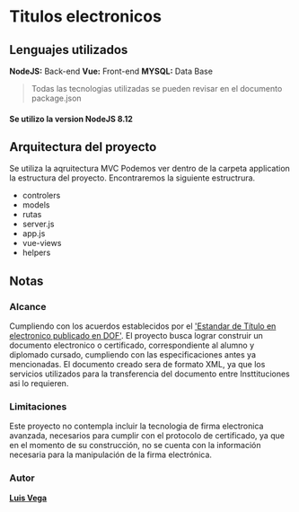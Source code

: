 # Titulos electronicos

## Lenguajes utilizados
**NodeJS:**  Back-end
**Vue:**  Front-end
**MYSQL:**  Data Base
> Todas las tecnologias utilizadas se pueden revisar en el documento package.json
#### Se utilizo la version NodeJS 8.12
## Arquitectura del proyecto
Se utiliza la aqruitectura MVC
Podemos ver dentro de la carpeta application la estructura del proyecto.
Encontraremos la siguiente estructrura.
+ controlers
+ models
+ rutas
+ server.js
+ app.js
+ vue-views
+ helpers
## Notas

### Alcance
Cumpliendo con los acuerdos establecidos por el ['Estandar de Título en electronico publicado en DOF'](http://dof.gob.mx/nota_detalle.php?codigo=5519300&fecha=13/04/2018).
El proyecto busca lograr construir un documento electronico o certificado, correspondiente al alumno y diplomado cursado, cumpliendo con las especificaciones antes ya mencionadas.
El documento creado sera de formato XML, ya que los servicios utilizados para la transferencia del documento entre Insttituciones asi lo requieren.

### Limitaciones
Este proyecto no contempla incluir la tecnologia de firma electronica avanzada, necesarios para cumplir con el protocolo de certificado, ya que en el momento de su construcción, no se cuenta con la información necesaria para la manipulación de la firma electrónica.

### Autor
**[Luis Vega](https://github.com/iamvega1)**